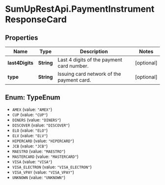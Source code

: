 # SumUpRestApi.PaymentInstrumentResponseCard

## Properties
Name | Type | Description | Notes
------------ | ------------- | ------------- | -------------
**last4Digits** | **String** | Last 4 digits of the payment card number. | [optional] 
**type** | **String** | Issuing card network of the payment card. | [optional] 

<a name="TypeEnum"></a>
## Enum: TypeEnum

* `AMEX` (value: `"AMEX"`)
* `CUP` (value: `"CUP"`)
* `DINERS` (value: `"DINERS"`)
* `DISCOVER` (value: `"DISCOVER"`)
* `ELO` (value: `"ELO"`)
* `ELV` (value: `"ELV"`)
* `HIPERCARD` (value: `"HIPERCARD"`)
* `JCB` (value: `"JCB"`)
* `MAESTRO` (value: `"MAESTRO"`)
* `MASTERCARD` (value: `"MASTERCARD"`)
* `VISA` (value: `"VISA"`)
* `VISA_ELECTRON` (value: `"VISA_ELECTRON"`)
* `VISA_VPAY` (value: `"VISA_VPAY"`)
* `UNKNOWN` (value: `"UNKNOWN"`)

